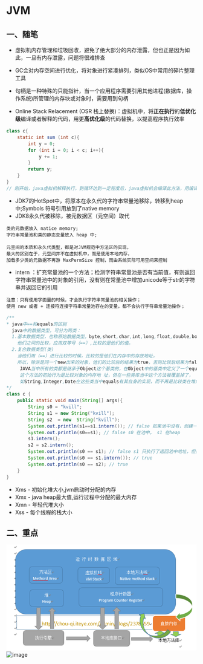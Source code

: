 # JVM
## 一、随笔

+ 虚拟机内存管理和垃圾回收，避免了绝大部分的内存泄露，但也正是因为如此，一旦有内存泄露，问题将很难排查

+ GC会对内存空间进行优化，将对象进行紧凑排列，类似OS中常用的碎片整理工具

+ 句柄是一种特殊的只能指针，当一个应用程序需要引用其他进程(数据库，操作系统)所管理的内存块或对象时，需要用到句柄

+ Online Stack Relacement (OSR 栈上替换)：虚拟机中，将**正在执行**的**低优化级**编译或者解释的代码，用更**高优化级**的代码替换，以提高程序执行效率
```java
class c{
    static int sum (int c){
        int y = 0;
        for (int i = 0; i < c; i++){
            y += 1;
        }
        return y;
    }
}
// 刚开始，java虚拟机解释执行，到循环达到一定程度后，java虚拟机会编译此方法，用编译后的代码代替解释执行
```

+ JDK7的HotSpot中，将原本在永久代的字符串常量池移除，转移到heap中;Symbols 符号引用放到了native memory
+ JDK8永久代被移除，被元数据区（元空间）取代
```text
类的元数据放入 natice memory;
字符串常量池和类的静态变量放入 heap 中;

元空间的本质和永久代类型，都是对JVM规范中方法区的实现，
最大的区别在于，元空间并不在虚拟机中，而是使用本地内存，
加载多少类的元数据不再游 MaxPermSize 控制，而由系统实际可用空间来控制
```
 + intern ：扩充常量池的一个方法；检测字符串常量池是否有当前值，有则返回字符串常量池中的对象的引用，没有则在常量池中增加unicode等于str的字符串并返回它的引用
 ```text
注意：只有使用字面量的时候，才会执行字符串常量池的相关操作；
使用 new 或者 + 连接符连接字符串常量池存在的变量，都不会执行字符串常量池操作；
```
```java
/**
* java中==和equals的区别
  java中的数据类型，可分为两类： 
  1.基本数据类型，也称原始数据类型。byte,short,char,int,long,float,double,boolean 
    他们之间的比较，应用双等号（==）,比较的是他们的值。 
  2.复合数据类型(类) 
    当他们用（==）进行比较的时候，比较的是他们在内存中的存放地址，
    所以，除非是同一个new出来的对象，他们的比较后的结果为true，否则比较后结果为false。
     JAVA当中所有的类都是继承于Object这个基类的，在Object中的基类中定义了一个equals的方法，
     这个方法的初始行为是比较对象的内存地 址，但在一些类库当中这个方法被覆盖掉了，
     如String,Integer,Date在这些类当中equals有其自身的实现，而不再是比较类在堆内存中的存放地址了。
*/
class c {
    public static void main(String[] args){
        String s0 = "kvill";
        String s1 = new String("kvill");
        String s2  = new  String("kvill");
        System.out.println(s1==s1.intern()); // false 如果池中没有，创建一个新的字符串，而不是引用heap中的地址
        System.out.println(s0==s1); // false s0 在池中， s1 在heap
        s1.intern();
        s2 = s2.intern();
        System.out.println(s0 == s1); // false s1 只执行了返回池中地址，但并为将这个地址的引用赋值 给 s1
        System.out.println(s0 == s1.intern()); // true
        System.out.println(s0 == s2); // true
    }
}
```

+ Xms - 初始化堆大小,jvm启动时分配的内存
+ Xmx - java heap最大值,运行过程中分配的最大内存
+ Xmn - 年轻代堆大小
+ Xss - 每个线程的栈大小

## 二、重点
![image](http://github.com/HejinYo/learn/blob/master/assets/img/jvm.png)
![image](https://raw.github.com/juxuechen/ShareKit/cut-for-baby/share.jpg)
